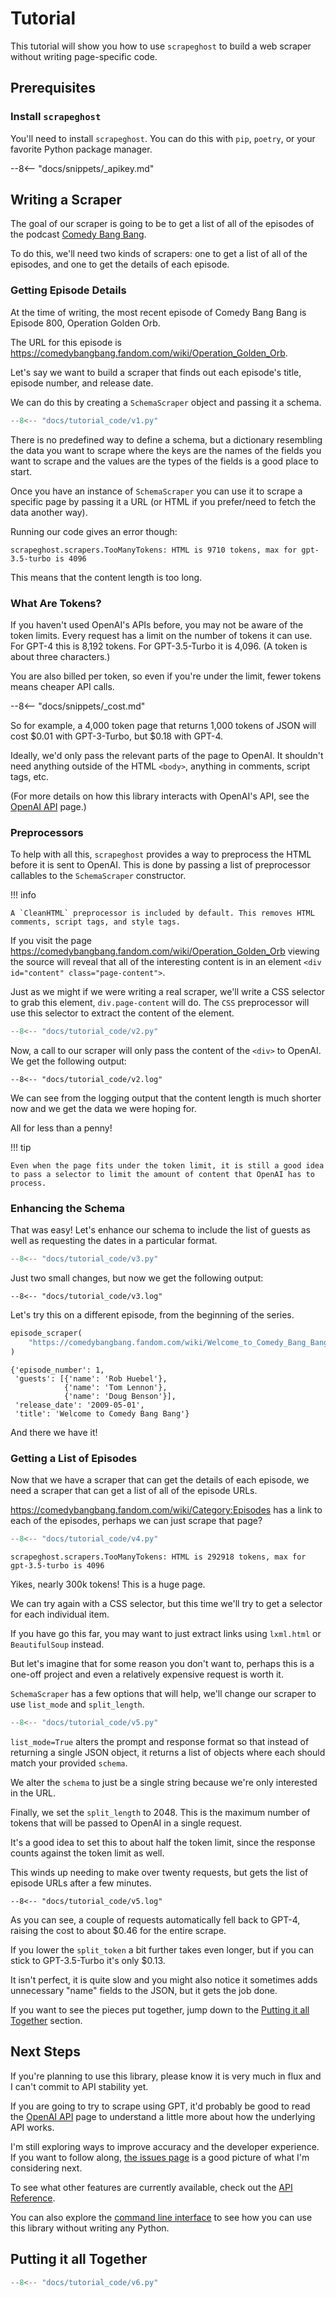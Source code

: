 # Tutorial

This tutorial will show you how to use `scrapeghost` to build a web scraper without writing page-specific code.

## Prerequisites

### Install `scrapeghost`

You'll need to install `scrapeghost`. You can do this with `pip`, `poetry`, or your favorite Python package manager.

--8<-- "docs/snippets/_apikey.md"

## Writing a Scraper

The goal of our scraper is going to be to get a list of all of the episodes of the podcast [Comedy Bang Bang](https://comedybangbang.fandom.com/wiki/Comedy_Bang_Bang_Wiki).

To do this, we'll need two kinds of scrapers: one to get a list of all of the episodes, and one to get the details of each episode.

### Getting Episode Details

At the time of writing, the most recent episode of Comedy Bang Bang is Episode 800, Operation Golden Orb.

The URL for this episode is <https://comedybangbang.fandom.com/wiki/Operation_Golden_Orb>.

Let's say we want to build a scraper that finds out each episode's title, episode number, and release date.

We can do this by creating a `SchemaScraper` object and passing it a schema.

```python
--8<-- "docs/tutorial_code/v1.py"
```

There is no predefined way to define a schema, but a dictionary resembling the data you want to scrape where the keys are the names of the fields you want to scrape and the values are the types of the fields is a good place to start.

Once you have an instance of `SchemaScraper` you can use it to scrape a specific page by passing it a URL (or HTML if you prefer/need to fetch the data another way).

Running our code gives an error though:

```
scrapeghost.scrapers.TooManyTokens: HTML is 9710 tokens, max for gpt-3.5-turbo is 4096
```

This means that the content length is too long.

### What Are Tokens?

If you haven't used OpenAI's APIs before, you may not be aware of the token limits.  Every request has a limit on the number of tokens it can use. For GPT-4 this is 8,192 tokens. For GPT-3.5-Turbo it is 4,096.  (A token is about three characters.)

You are also billed per token, so even if you're under the limit, fewer tokens means cheaper API calls.

--8<-- "docs/snippets/_cost.md"

So for example, a 4,000 token page that returns 1,000 tokens of JSON will cost $0.01 with GPT-3-Turbo, but $0.18 with GPT-4.

Ideally, we'd only pass the relevant parts of the page to OpenAI. It shouldn't need anything outside of the HTML `<body>`, anything in comments, script tags, etc.

(For more details on how this library interacts with OpenAI's API, see the [OpenAI API](openai.md) page.)

### Preprocessors

To help with all this, `scrapeghost` provides a way to preprocess the HTML before it is sent to OpenAI. This is done by passing a list of preprocessor callables to the `SchemaScraper` constructor.

!!! info

    A `CleanHTML` preprocessor is included by default. This removes HTML comments, script tags, and style tags.


If you visit the page <https://comedybangbang.fandom.com/wiki/Operation_Golden_Orb> viewing the source will reveal that all of the interesting content is in an element `<div id="content" class="page-content">`.

Just as we might if we were writing a real scraper, we'll write a CSS selector to grab this element, `div.page-content` will do.  The `CSS` preprocessor will use this selector to extract the content of the element.


```python hl_lines="1 13 14"
--8<-- "docs/tutorial_code/v2.py"
```

Now, a call to our scraper will only pass the content of the `<div>` to OpenAI. We get the following output:

```log
--8<-- "docs/tutorial_code/v2.log"
```

We can see from the logging output that the content length is much shorter now and we get the data we were hoping for.

All for less than a penny!

!!! tip

    Even when the page fits under the token limit, it is still a good idea to pass a selector to limit the amount of content that OpenAI has to process.

### Enhancing the Schema

That was easy! Let's enhance our schema to include the list of guests as well as requesting the dates in a particular format.

```python hl_lines="8-9"
--8<-- "docs/tutorial_code/v3.py"
```

Just two small changes, but now we get the following output:

```log
--8<-- "docs/tutorial_code/v3.log"
```

Let's try this on a different episode, from the beginning of the series.

```python
episode_scraper(
    "https://comedybangbang.fandom.com/wiki/Welcome_to_Comedy_Bang_Bang",
)
```
```log
{'episode_number': 1,
 'guests': [{'name': 'Rob Huebel'},
            {'name': 'Tom Lennon'},
            {'name': 'Doug Benson'}],
 'release_date': '2009-05-01',
 'title': 'Welcome to Comedy Bang Bang'}
```

And there we have it!

### Getting a List of Episodes

Now that we have a scraper that can get the details of each episode, we need a scraper that can get a list of all of the episode URLs.

<https://comedybangbang.fandom.com/wiki/Category:Episodes> has a link to each of the episodes, perhaps we can just scrape that page?

```python
--8<-- "docs/tutorial_code/v4.py"
```
```log
scrapeghost.scrapers.TooManyTokens: HTML is 292918 tokens, max for gpt-3.5-turbo is 4096
```

Yikes, nearly 300k tokens! This is a huge page.

We can try again with a CSS selector, but this time we'll try to get a selector for each individual item.

If you have go this far, you may want to just extract links using `lxml.html` or `BeautifulSoup` instead.

But let's imagine that for some reason you don't want to, perhaps this is a one-off project and even a relatively expensive request is worth it.

`SchemaScraper` has a few options that will help, we'll change our scraper to use `list_mode` and `split_length`.

```python
--8<-- "docs/tutorial_code/v5.py"
```

`list_mode=True` alters the prompt and response format so that instead of returning a single JSON object, it returns a list of objects where each should match your provided `schema`.

We alter the `schema` to just be a single string because we're only interested in the URL.

Finally, we set the `split_length` to 2048. This is the maximum number of tokens that will be passed to OpenAI in a single request.

It's a good idea to set this to about half the token limit, since the response counts against the token limit as well.

This winds up needing to make over twenty requests, but gets the list of episode URLs after a few minutes.

```log
--8<-- "docs/tutorial_code/v5.log"
```

As you can see, a couple of requests automatically fell back to GPT-4, raising the cost to about $0.46 for the entire scrape.

If you lower the `split_token` a bit further takes even longer, but if you can stick to GPT-3.5-Turbo it's only $0.13.

It isn't perfect, it is quite slow and you might also notice it
sometimes adds unnecessary "name" fields to the JSON, but it gets the job done.

If you want to see the pieces put together, jump down to the [Putting it all Together](#putting-it-all-together) section.

## Next Steps

If you're planning to use this library, please know it is very much in flux and I can't commit to API stability yet.

If you are going to try to scrape using GPT, it'd probably be good to read the [OpenAI API](openai.md) page to understand a little more about how the underlying API works.

I'm still exploring ways to improve accuracy and the developer experience.  If you want to follow along, [the issues page](https://github.com/jamesturk/scrapeghost/issues) is a good picture of what I'm considering next.

To see what other features are currently available, check out the [API Reference](api.md).

You can also explore the [command line interface](cli.md) to see how you can use this library without writing any Python.


## Putting it all Together

```python
--8<-- "docs/tutorial_code/v6.py"
```